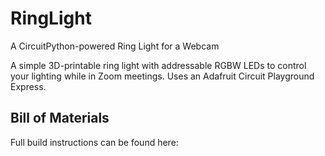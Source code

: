 # RingLight
A CircuitPython-powered Ring Light for a Webcam

A simple 3D-printable ring light with addressable RGBW LEDs to control your lighting while in Zoom meetings. Uses an Adafruit Circuit Playground Express. 

## Bill of Materials


Full build instructions can be found here: 
